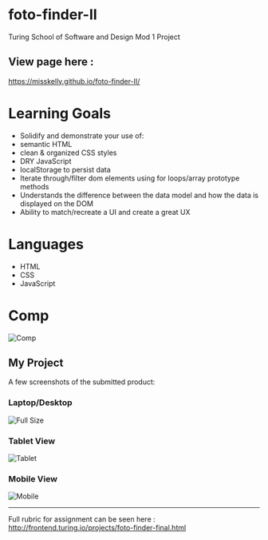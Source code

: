 # foto-finder-II
Turing School of Software and Design Mod 1 Project

## View page here :
https://misskelly.github.io/foto-finder-II/
 

# Learning Goals
- Solidify and demonstrate your use of:
- semantic HTML
- clean & organized CSS styles
- DRY JavaScript
- localStorage to persist data
- Iterate through/filter dom elements using for loops/array prototype methods
- Understands the difference between the data model and how the data is displayed on the DOM
- Ability to match/recreate a UI and create a great UX


# Languages
- HTML
- CSS
- JavaScript


# Comp

![Comp](/assets/images/fotofindercomp.png)


## My Project
A few screenshots of the submitted product:

### Laptop/Desktop
![Full Size](/assets/images/laptop.png)

### Tablet View
![Tablet](/assets/images/tablet.png)

### Mobile View
![Mobile](/assets/images/mobile.png)

--------------------------
Full rubric for assignment can be seen here :
http://frontend.turing.io/projects/foto-finder-final.html



